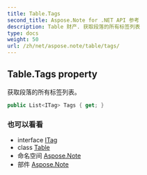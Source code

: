 ```yaml
---
title: Table.Tags
second_title: Aspose.Note for .NET API 参考
description: Table 财产. 获取段落的所有标签列表
type: docs
weight: 50
url: /zh/net/aspose.note/table/tags/
---
```

## Table.Tags property

获取段落的所有标签列表。

```csharp
public List<ITag> Tags { get; }
```

### 也可以看看

* interface [ITag](../../itag/)
* class [Table](../)
* 命名空间 [Aspose.Note](../../table/)
* 部件 [Aspose.Note](../../../)


